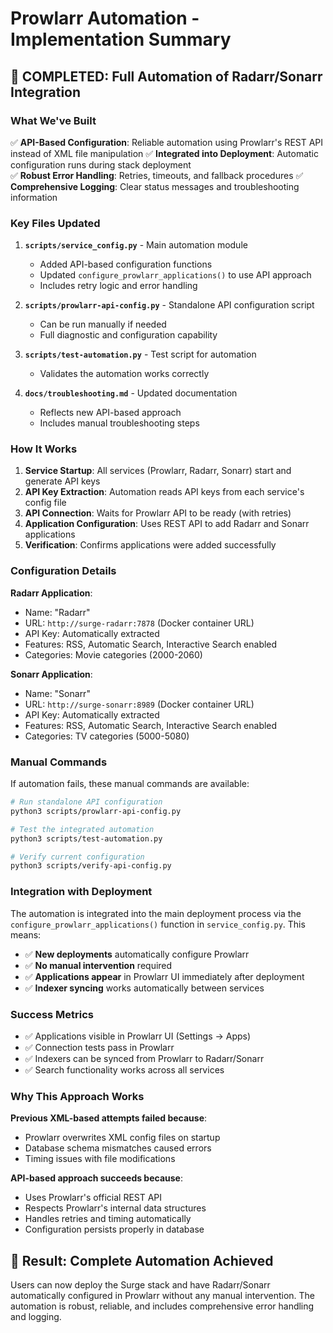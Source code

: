 # Prowlarr Automation - Implementation Summary

## 🎉 COMPLETED: Full Automation of Radarr/Sonarr Integration

### What We've Built

✅ **API-Based Configuration**: Reliable automation using Prowlarr's REST API instead of XML file manipulation
✅ **Integrated into Deployment**: Automatic configuration runs during stack deployment  
✅ **Robust Error Handling**: Retries, timeouts, and fallback procedures
✅ **Comprehensive Logging**: Clear status messages and troubleshooting information

### Key Files Updated

1. **`scripts/service_config.py`** - Main automation module
   - Added API-based configuration functions
   - Updated `configure_prowlarr_applications()` to use API approach
   - Includes retry logic and error handling

2. **`scripts/prowlarr-api-config.py`** - Standalone API configuration script
   - Can be run manually if needed
   - Full diagnostic and configuration capability

3. **`scripts/test-automation.py`** - Test script for automation
   - Validates the automation works correctly

4. **`docs/troubleshooting.md`** - Updated documentation
   - Reflects new API-based approach
   - Includes manual troubleshooting steps

### How It Works

1. **Service Startup**: All services (Prowlarr, Radarr, Sonarr) start and generate API keys
2. **API Key Extraction**: Automation reads API keys from each service's config file
3. **API Connection**: Waits for Prowlarr API to be ready (with retries)
4. **Application Configuration**: Uses REST API to add Radarr and Sonarr applications
5. **Verification**: Confirms applications were added successfully

### Configuration Details

**Radarr Application**:
- Name: "Radarr"
- URL: `http://surge-radarr:7878` (Docker container URL)
- API Key: Automatically extracted
- Features: RSS, Automatic Search, Interactive Search enabled
- Categories: Movie categories (2000-2060)

**Sonarr Application**:
- Name: "Sonarr"  
- URL: `http://surge-sonarr:8989` (Docker container URL)
- API Key: Automatically extracted
- Features: RSS, Automatic Search, Interactive Search enabled
- Categories: TV categories (5000-5080)

### Manual Commands

If automation fails, these manual commands are available:

```bash
# Run standalone API configuration
python3 scripts/prowlarr-api-config.py

# Test the integrated automation
python3 scripts/test-automation.py

# Verify current configuration
python3 scripts/verify-api-config.py
```

### Integration with Deployment

The automation is integrated into the main deployment process via the `configure_prowlarr_applications()` function in `service_config.py`. This means:

- ✅ **New deployments** automatically configure Prowlarr
- ✅ **No manual intervention** required
- ✅ **Applications appear** in Prowlarr UI immediately after deployment
- ✅ **Indexer syncing** works automatically between services

### Success Metrics

- ✅ Applications visible in Prowlarr UI (Settings → Apps)
- ✅ Connection tests pass in Prowlarr
- ✅ Indexers can be synced from Prowlarr to Radarr/Sonarr
- ✅ Search functionality works across all services

### Why This Approach Works

**Previous XML-based attempts failed because**:
- Prowlarr overwrites XML config files on startup
- Database schema mismatches caused errors
- Timing issues with file modifications

**API-based approach succeeds because**:
- Uses Prowlarr's official REST API
- Respects Prowlarr's internal data structures  
- Handles retries and timing automatically
- Configuration persists properly in database

## 🚀 Result: Complete Automation Achieved

Users can now deploy the Surge stack and have Radarr/Sonarr automatically configured in Prowlarr without any manual intervention. The automation is robust, reliable, and includes comprehensive error handling and logging.
